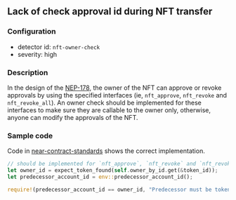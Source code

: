 ## Lack of check approval id during NFT transfer

### Configuration

* detector id: `nft-owner-check`
* severity: high

### Description

In the design of the [NEP-178](https://github.com/near/NEPs/blob/master/neps/nep-0178.md), the owner of the NFT can approve or revoke approvals by using the specified interfaces (ie, `nft_approve`, `nft_revoke` and `nft_revoke_all`). An owner check should be implemented for these interfaces to make sure they are callable to the owner only, otherwise, anyone can modify the approvals of the NFT. 

### Sample code

Code in [near-contract-standards](https://github.com/near/near-sdk-rs/blob/a903f8c44a7be363d960838d92afdb22d1ce8b87/near-contract-standards/src/non_fungible_token/approval/approval_impl.rs) shows the correct implementation.

```rust
// should be implemented for `nft_approve`, `nft_revoke` and `nft_revoke_all`
let owner_id = expect_token_found(self.owner_by_id.get(&token_id));
let predecessor_account_id = env::predecessor_account_id();

require!(predecessor_account_id == owner_id, "Predecessor must be token owner.");
```

